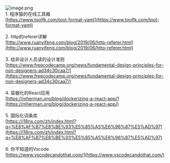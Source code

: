 ![image.png](https://cdn.nlark.com/yuque/0/2020/png/132503/1605583329983-0ab2fdcd-bff2-4578-b606-7f13ba246dc9.png#height=720&id=PEpy0&margin=%5Bobject%20Object%5D&name=image.png&originHeight=720&originWidth=1080&originalType=binary&size=1015641&status=done&style=none&width=1080)<br />1. 程序猿的在线工具箱<br />[https://www.toolfk.com/tool-format-yaml](https://www.toolfk.com/tool-format-yaml)<br />
<br />2. http的referer详解<br />[http://www.ruanyifeng.com/blog/2019/06/http-referer.html](http://www.ruanyifeng.com/blog/2019/06/http-referer.html)<br />
<br />3. 给非设计人员读的设计准则<br />[https://www.freecodecamp.org/news/fundamental-design-principles-for-non-designers-ad34c30caa7/](https://www.freecodecamp.org/news/fundamental-design-principles-for-non-designers-ad34c30caa7/)<br />
<br />4. 容器化的React应用<br />[https://mherman.org/blog/dockerizing-a-react-app/](https://mherman.org/blog/dockerizing-a-react-app/)<br />
<br />5. 国际化词条库<br />[https://i18ns.com/zh/index.html?q=%E8%AF%B7%E8%BE%93%E5%85%A5%E6%96%87%E5%AD%97](https://i18ns.com/zh/index.html?q=%E8%AF%B7%E8%BE%93%E5%85%A5%E6%96%87%E5%AD%97)<br />
<br />6. 你不知道的Vscode<br />[https://www.vscodecandothat.com/](https://www.vscodecandothat.com/)

